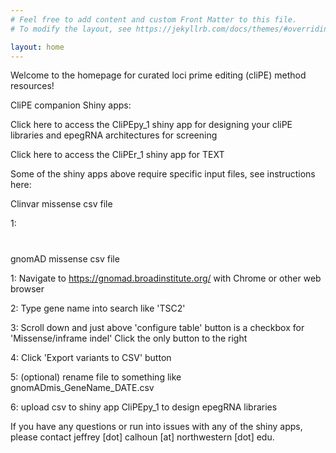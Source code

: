 ```yaml
---
# Feel free to add content and custom Front Matter to this file.
# To modify the layout, see https://jekyllrb.com/docs/themes/#overriding-theme-defaults

layout: home
---
```


Welcome to the homepage for curated loci prime editing (cliPE) method resources!

CliPE companion Shiny apps:

Click here to access the CliPEpy_1 shiny app for designing your cliPE libraries and epegRNA architectures for screening

Click here to access the CliPEr_1 shiny app for TEXT

Some of the shiny apps above require specific input files, see instructions here:

Clinvar missense csv file

1:

#
gnomAD missense csv file

1: Navigate to https://gnomad.broadinstitute.org/ with Chrome or other web browser

2: Type gene name into search like 'TSC2'

3: Scroll down and just above 'configure table' button is a checkbox for 'Missense/inframe indel' Click the only button to the right

4: Click 'Export variants to CSV' button

5: (optional) rename file to something like gnomADmis_GeneName_DATE.csv

6: upload csv to shiny app CliPEpy_1 to design epegRNA libraries

If you have any questions or run into issues with any of the shiny apps, please contact jeffrey [dot] calhoun [at] northwestern [dot] edu.</p>

